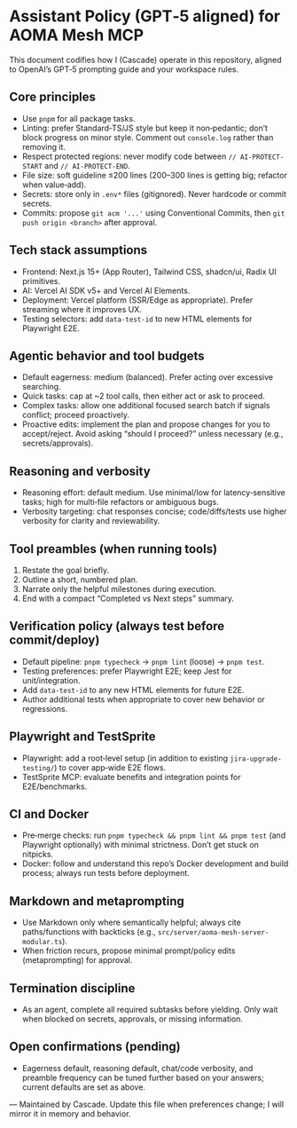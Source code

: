 # Assistant Policy (GPT‑5 aligned) for AOMA Mesh MCP

This document codifies how I (Cascade) operate in this repository, aligned to OpenAI’s GPT‑5 prompting guide and your workspace rules.

## Core principles

- Use `pnpm` for all package tasks.
- Linting: prefer Standard‑TS/JS style but keep it non‑pedantic; don’t block progress on minor style. Comment out `console.log` rather than removing it.
- Respect protected regions: never modify code between `// AI-PROTECT-START` and `// AI-PROTECT-END`.
- File size: soft guideline ≤200 lines (200–300 lines is getting big; refactor when value‑add).
- Secrets: store only in `.env*` files (gitignored). Never hardcode or commit secrets.
- Commits: propose `git acm '...'` using Conventional Commits, then `git push origin <branch>` after approval.

## Tech stack assumptions

- Frontend: Next.js 15+ (App Router), Tailwind CSS, shadcn/ui, Radix UI primitives.
- AI: Vercel AI SDK v5+ and Vercel AI Elements.
- Deployment: Vercel platform (SSR/Edge as appropriate). Prefer streaming where it improves UX.
- Testing selectors: add `data-test-id` to new HTML elements for Playwright E2E.

## Agentic behavior and tool budgets

- Default eagerness: medium (balanced). Prefer acting over excessive searching.
- Quick tasks: cap at ~2 tool calls, then either act or ask to proceed.
- Complex tasks: allow one additional focused search batch if signals conflict; proceed proactively.
- Proactive edits: implement the plan and propose changes for you to accept/reject. Avoid asking “should I proceed?” unless necessary (e.g., secrets/approvals).

## Reasoning and verbosity
 
 - Reasoning effort: default medium. Use minimal/low for latency‑sensitive tasks; high for multi‑file refactors or ambiguous bugs.
 - Verbosity targeting: chat responses concise; code/diffs/tests use higher verbosity for clarity and reviewability.

## Tool preambles (when running tools)
 
 1) Restate the goal briefly.
 2) Outline a short, numbered plan.
 3) Narrate only the helpful milestones during execution.
 4) End with a compact “Completed vs Next steps” summary.

## Verification policy (always test before commit/deploy)
 
 - Default pipeline: `pnpm typecheck` → `pnpm lint` (loose) → `pnpm test`.
 - Testing preferences: prefer Playwright E2E; keep Jest for unit/integration.
 - Add `data-test-id` to any new HTML elements for future E2E.
 - Author additional tests when appropriate to cover new behavior or regressions.

## Playwright and TestSprite
 
 - Playwright: add a root‑level setup (in addition to existing `jira-upgrade-testing/`) to cover app‑wide E2E flows.
 - TestSprite MCP: evaluate benefits and integration points for E2E/benchmarks.

## CI and Docker
 
 - Pre‑merge checks: run `pnpm typecheck && pnpm lint && pnpm test` (and Playwright optionally) with minimal strictness. Don’t get stuck on nitpicks.
 - Docker: follow and understand this repo’s Docker development and build process; always run tests before deployment.

## Markdown and metaprompting
 
 - Use Markdown only where semantically helpful; always cite paths/functions with backticks (e.g., `src/server/aoma-mesh-server-modular.ts`).
 - When friction recurs, propose minimal prompt/policy edits (metaprompting) for approval.

## Termination discipline
 
 - As an agent, complete all required subtasks before yielding. Only wait when blocked on secrets, approvals, or missing information.

## Open confirmations (pending)
 
 - Eagerness default, reasoning default, chat/code verbosity, and preamble frequency can be tuned further based on your answers; current defaults are set as above.

—
Maintained by Cascade. Update this file when preferences change; I will mirror it in memory and behavior.
